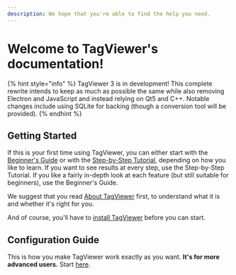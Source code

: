 ```yaml
---
description: We hope that you're able to find the help you need.
---
```


# Welcome to TagViewer's documentation!

{% hint style="info" %}
TagViewer 3 is in development! This complete rewrite intends to keep as much as possible the same while also removing Electron and JavaScript and instead relying on Qt5 and C++. Notable changes include using SQLite for backing (though a conversion tool will be provided).
{% endhint %}

## Getting Started

If this is your first time using TagViewer, you can either start with the [Beginner's Guide](beginners-guide/) or with the [Step-by-Step Tutorial](step-by-step-tutorial/), depending on how you like to learn. If you want to see results at every step, use the Step-by-Step Tutorial. If you like a fairly in-depth look at each feature \(but still suitable for beginners\), use the Beginner's Guide.

We suggest that you read [About TagViewer](about-tagviewer.md) first, to understand what it is and whether it's right for you.

And of course, you'll have to [install TagViewer](installation.md) before you can start.

## Configuration Guide

This is how you make TagViewer work exactly as you want. **It's for more advanced users.** Start [here](configuration-guide/).

